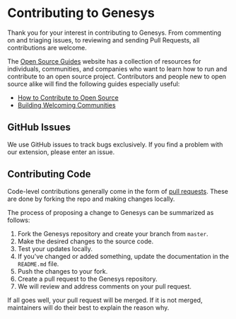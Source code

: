 # Contributing to Genesys

Thank you for your interest in contributing to Genesys. From commenting on and triaging issues, to reviewing and sending Pull Requests, all contributions are welcome.

The [Open Source Guides](https://opensource.guide/) website has a collection of resources for individuals, communities, and companies who want to learn how to run and contribute to an open source project. Contributors and people new to open source alike will find the following guides especially useful:

* [How to Contribute to Open Source](https://opensource.guide/how-to-contribute/)
* [Building Welcoming Communities](https://opensource.guide/building-community/)

## GitHub Issues

We use GitHub issues to track bugs exclusively. If you find
a problem with our extension, please enter an issue.

## Contributing Code

Code-level contributions generally come in the form of [pull requests](https://help.github.com/en/articles/about-pull-requests). These are done by forking the repo and making changes locally.

The process of proposing a change to Genesys can be summarized as follows:

1. Fork the Genesys repository and create your branch from `master`.
2. Make the desired changes to the source code.
3. Test your updates locally.
4. If you've changed or added something, update the documentation in the `README.md` file.
5. Push the changes to your fork.
6. Create a pull request to the Genesys repository.
7. We will review and address comments on your pull request.

If all goes well, your pull request will be merged. If it is not merged, maintainers will do their best to explain the reason why.
